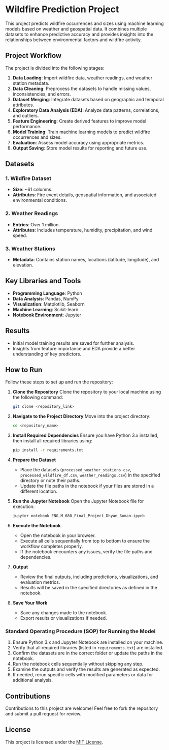
# Wildfire Prediction Project

This project predicts wildfire occurrences and sizes using machine learning models based on weather and geospatial data. It combines multiple datasets to enhance predictive accuracy and provides insights into the relationships between environmental factors and wildfire activity.

## Project Workflow

The project is divided into the following stages:
1. **Data Loading**: Import wildfire data, weather readings, and weather station metadata.
2. **Data Cleaning**: Preprocess the datasets to handle missing values, inconsistencies, and errors.
3. **Dataset Merging**: Integrate datasets based on geographic and temporal attributes.
4. **Exploratory Data Analysis (EDA)**: Analyze data patterns, correlations, and outliers.
5. **Feature Engineering**: Create derived features to improve model performance.
6. **Model Training**: Train machine learning models to predict wildfire occurrences and sizes.
7. **Evaluation**: Assess model accuracy using appropriate metrics.
8. **Output Saving**: Store model results for reporting and future use.

## Datasets

### 1. **Wildfire Dataset**
- **Size**: ~61 columns.
- **Attributes**: Fire event details, geospatial information, and associated environmental conditions.

### 2. **Weather Readings**
- **Entries**: Over 1 million.
- **Attributes**: Includes temperature, humidity, precipitation, and wind speed.

### 3. **Weather Stations**
- **Metadata**: Contains station names, locations (latitude, longitude), and elevation.

## Key Libraries and Tools

- **Programming Language**: Python
- **Data Analysis**: Pandas, NumPy
- **Visualization**: Matplotlib, Seaborn
- **Machine Learning**: Scikit-learn
- **Notebook Environment**: Jupyter

## Results

- Initial model training results are saved for further analysis.
- Insights from feature importance and EDA provide a better understanding of key predictors.

## How to Run

Follow these steps to set up and run the repository:

1. **Clone the Repository**
   Clone the repository to your local machine using the following command:
   ```bash
   git clone <repository_link>
   ```

2. **Navigate to the Project Directory**
   Move into the project directory:
   ```bash
   cd <repository_name>
   ```

3. **Install Required Dependencies**
   Ensure you have Python 3.x installed, then install all required libraries using:
   ```bash
   pip install -r requirements.txt
   ```

4. **Prepare the Dataset**
   - Place the datasets (`processed_weather_stations.csv`, `processed_wildfire_df.csv`, `weather_readings.csv`) in the specified directory or note their paths.
   - Update the file paths in the notebook if your files are stored in a different location.

5. **Run the Jupyter Notebook**
   Open the Jupyter Notebook file for execution:
   ```bash
   jupyter notebook ENG_M_680_Final_Project_Dhyan_Suman.ipynb
   ```

6. **Execute the Notebook**
   - Open the notebook in your browser.
   - Execute all cells sequentially from top to bottom to ensure the workflow completes properly.
   - If the notebook encounters any issues, verify the file paths and dependencies.

7. **Output**
   - Review the final outputs, including predictions, visualizations, and evaluation metrics.
   - Results will be saved in the specified directories as defined in the notebook.

8. **Save Your Work**
   - Save any changes made to the notebook.
   - Export results or visualizations if needed.

### Standard Operating Procedure (SOP) for Running the Model

1. Ensure Python 3.x and Jupyter Notebook are installed on your machine.
2. Verify that all required libraries (listed in `requirements.txt`) are installed.
3. Confirm the datasets are in the correct folder or update the paths in the notebook.
4. Run the notebook cells sequentially without skipping any step.
5. Examine the outputs and verify the results are generated as expected.
6. If needed, rerun specific cells with modified parameters or data for additional analysis.

## Contributions

Contributions to this project are welcome! Feel free to fork the repository and submit a pull request for review.

## License

This project is licensed under the [MIT License](LICENSE).
